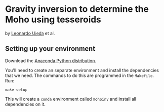 # Gravity inversion to determine the Moho using tesseroids

by [Leonardo Uieda](http://www.leouieda.com) et al.

## Setting up your environment

Download the [Anaconda Python distribution](http://continuum.io/downloads#all).

You'll need to create an separate environment and install the dependencies
that we need.
The commands to do this are programmed in the `Makefile`.
Run:

    make setup

This will create a `conda` environment called `mohoinv` and install all
dependencies on it.
